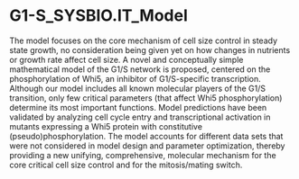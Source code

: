 # G1-S_SYSBIO.IT_Model
The model focuses on the core mechanism of cell size control in steady state growth, no consideration being given yet on how changes in nutrients or growth rate affect cell size. A novel and conceptually simple mathematical model of the G1/S network is proposed, centered on the phosphorylation of Whi5, an inhibitor of G1/S-specific transcription. Although our model includes all known molecular players of the G1/S transition, only few critical parameters (that affect Whi5 phosphorylation) determine its most important functions. Model predictions have been validated by analyzing cell cycle entry and transcriptional activation in mutants expressing a Whi5 protein with constitutive (pseudo)phosphorylation. The model accounts for different data sets that were not considered in model design and parameter optimization, thereby providing a new unifying, comprehensive, molecular mechanism for the core critical cell size control and for the mitosis/mating switch.
